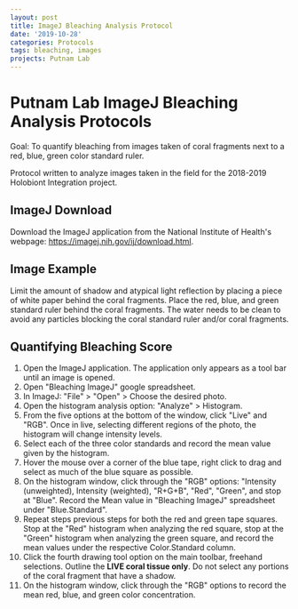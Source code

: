 ```yaml
---
layout: post
title: ImageJ Bleaching Analysis Protocol
date: '2019-10-28'
categories: Protocols
tags: bleaching, images
projects: Putnam Lab
---
```


# Putnam Lab ImageJ Bleaching Analysis Protocols

Goal: To quantify bleaching from images taken of coral fragments next to a red, blue, green color standard ruler.  

Protocol written to analyze images taken in the field for the 2018-2019 Holobiont Integration project.

## ImageJ Download

Download the ImageJ application from the National Institute of Health's webpage:
https://imagej.nih.gov/ij/download.html.  

## Image Example  
Limit the amount of shadow and atypical light reflection by placing a piece of white paper behind the coral fragments. Place the red, blue, and green standard ruler behind the coral fragments. The water needs to be clean to avoid any particles blocking the coral standard ruler and/or coral fragments.

## Quantifying Bleaching Score
1. Open the ImageJ application. The application only appears as a tool bar until an image is opened.  
2. Open "Bleaching ImageJ" google spreadsheet.    
3. In ImageJ: "File" > "Open" > Choose the desired photo.  
4. Open the histogram analysis option: "Analyze" > Histogram.  
5. From the five options at the bottom of the window, click "Live" and "RGB". Once in live, selecting different regions of the photo, the histogram will change intensity levels.  
6. Select each of the three color standards and record the mean value given by the histogram.  
  1. Hover the mouse over a corner of the blue tape, right click to drag and select as much of the blue square as possible.  
  2. On the histogram window, click through the "RGB" options: "Intensity (unweighted), Intensity (weighted), "R+G+B", "Red", "Green", and stop at "Blue". Record the Mean value in "Bleaching ImageJ" spreadsheet under "Blue.Standard".  
  3. Repeat steps previous steps for both the red and green tape squares. Stop at the "Red" histogram when analyzing the red square, stop at the "Green" histogram when analyzing the green square, and record the mean values under the respective Color.Standard column.  
7. Click the fourth drawing tool option on the main toolbar, freehand selections. Outline the **LIVE coral tissue only**. Do not select any portions of the coral fragment that have a shadow.    
8. On the histogram window, click through the "RGB" options to record the mean red, blue, and green color concentration.
